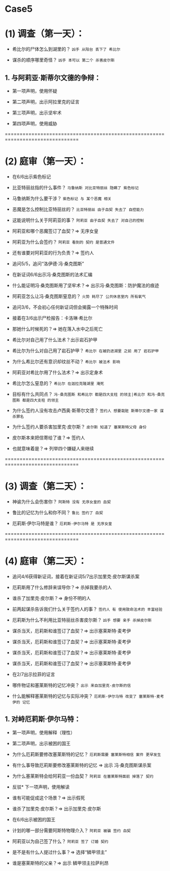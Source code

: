 # Case5

# (1) 调查（第一天）：

* 希比尔的尸体怎么到湖里的？
`凶手 从阳台 丢下了 希比尔`

* 谋杀的顺序哪里奇怪？
`凶手 本可以 第二个 杀害皮尔斯`

## 1. 与阿莉亚·斯蒂尔文德的争辩：

* 第一项声明，使用怀疑

* 第二项声明，出示阿拉里克的证言

* 第三项声明，出示坚牢术

* 第四项声明，使用威胁


===============================================================================
# (2) 庭审（第一天）：

* 在6/6出示紫色标记

* 比亚特丽丝指的什么事件？
`马鲁纳斯 对比亚特丽丝 隐瞒了 紫色标记`

* 马鲁纳斯为什么要干涉？
`紫色标记 与 某个恶魔 相关`

* 恶魔是怎么控制比亚特丽丝的？
`比亚特丽丝 由于血契 失去了 自控能力`

* 这能说明什么关于阿莉亚的事？
`阿莉亚 由于血契 失去了 对自己的控制`

* 阿莉亚和哪个恶魔签订了血契？=> 无序女皇

* 阿莉亚为什么会签约？
`阿莉亚 看到的 契约 是普通文件`

* 还有谁要对阿莉亚的行为负责？=> 签约人

* 追问5/5，追问“洛伊德·冯·桑克图斯”

* 在新证词6/6出示冯·桑克图斯的法术汇编

* 什么能证明冯·桑克图斯用了坚牢术？=> 出示冯·桑克图斯：防护魔法的痕迹

* 阿莉亚怎么让冯·桑克图斯窒息的？
`火势 耗尽了 公共休息室内 所有氧气`

* 追问3/6，不会初心任何新证词但会揭露一个特殊时间

* 接着在3/6出示尸检报告：卡洛琳·希比尔

* 那她什么时候死的？=> 她在落入水中之后死亡

* 希比尔对自己用了什么法术？出示岩石护甲

* 希比尔为什么对自己用了岩石护甲？
`希比尔 在被扔进湖里 之前 用了 岩石护甲`

* 为什么希比尔还有意识却纹丝不动？
`希比尔 被法术 影响`

* 阿莉亚对希比尔用了什么法术？=> 出示定身术

* 希比尔怎么窒息的？
`希比尔 在迦拉克隆湖里 淹死`

* 目标有什么共同点？
`冯·桑克图斯 和希比尔 都是四大支柱 的领主|希比尔 和冯·桑克图斯 都是四大支柱 的领主`

* 为什么签约人没有攻击卢西奥·斯蒂尔文德？
`签约人 想要栽赃 斯蒂尔文德一家 谋杀罪名`

* 为什么签约人要杀害加里克·皮尔斯？
`皮尔斯 知道了 塞莱斯特父母 身份`

* 皮尔斯本来把信寄给了谁？=> 签约人

* 也就意味着是？=> 列举四个嫌疑人来继续


===============================================================================
# (3) 调查（第二天）：

* 神谕为什么会伤害你？
`阿斯特 没有 无序女皇的 血契`

* 鲁比的记忆为什么和你不同？
`鲁比 签约了 血契`

* 厄莉斯·伊尔马特是谁？
`厄莉斯·伊尔马特 是 无序女皇`


===============================================================================
# (4) 庭审（第二天）：

* 追问4/6获得新证词，接着在新证词5/7出示加里克·皮尔斯谋杀案

* 厄莉斯用了什么修辞来误导你？=> 杀掉我要杀的人

* 谁杀了加里克·皮尔斯？=> 身份不明的人

* 前两起谋杀告诉我们什么关于签约人的事？
`签约人 有 使用致命法术的 丰富经验`

* 厄莉斯为什么不利用比亚特丽丝杀害皮尔斯？
`凶手 想要 亲手 杀掉皮尔斯`

* 谋杀当天，厄莉斯和谁签订了血契？=> 出示塞莱斯特·麦考伊

* 谋杀当天，厄莉斯和谁签订了血契？=> 出示塞莱斯特·麦考伊

* 谋杀当天，厄莉斯和谁签订了血契？=> 出示塞莱斯特·麦考伊

* 谋杀当天，厄莉斯和谁签订了血契？=> 出示塞莱斯特·麦考伊

* 在2/7出示拉菲的证言

* 哪件物证和塞莱斯特的记忆冲突？
`出示 来自加里克·皮尔斯的信`

* 什么能解释塞莱斯特的记忆与实际冲突？
`厄莉斯·伊尔马特 改变了 塞莱斯特·麦考伊的 记忆`


## 1. 对峙厄莉斯·伊尔马特：

* 第一项声明，使用解释（理性）

* 第二项声明，出示被困的国王

* 为什么厄莉斯要修改塞莱斯特的记忆？
`厄莉斯需要 塞莱斯特相信 案件 更早发生`

* 有什么事导致厄莉斯要修改塞莱斯特的记忆 => 出示 冯·桑克图斯谋杀案

* 为什么塞莱斯特会给阿莉亚一份血契？
`阿莉亚 在塞莱斯特面前 掉落了 契约`

* 反驳* 下一项声明，使用解读

* 谁有可能促成这个场景？=> 出示假死

* 谁杀了加里克·皮尔斯？=> 出示加里克·皮尔斯

* 在6/6出示被困的国王

* 计划的哪一部分需要阿斯特物理介入？
`阿莉亚 被骗 签约 血契`

* 阿莉亚以为自己签了什么？
`阿莉亚 签了 订婚 契约`

* 是不是有什么人提过什么事？=> 选择“鳞甲领主”

* 谁是塞莱斯特的父亲？=> 出示 鳞甲领主拉萨利昂


